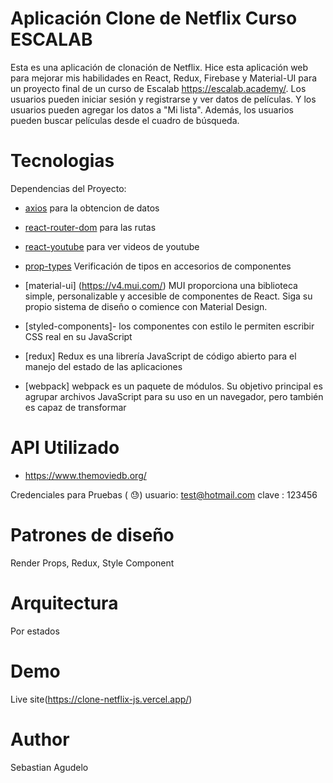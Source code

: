 
#  Aplicación Clone de Netflix  Curso ESCALAB
Esta es una aplicación de clonación de Netflix. Hice esta aplicación web para mejorar mis habilidades en React, Redux, Firebase y Material-UI para un proyecto final de un curso de Escalab https://escalab.academy/. Los usuarios pueden iniciar sesión y registrarse y ver datos de películas. Y los usuarios pueden agregar los datos a "Mi lista". Además, los usuarios pueden buscar películas  desde el cuadro de búsqueda.




# Tecnologias

Dependencias del Proyecto:

- [axios](https://www.npmjs.com/package/axios) para la obtencion de datos
- [react-router-dom](https://www.npmjs.com/package/react-router-dom)  para las rutas
- [react-youtube](https://www.npmjs.com/package/react-youtube)  para ver videos de youtube
- [prop-types](https://www.npmjs.com/package/prop-types) Verificación de tipos en accesorios de componentes
- [material-ui] (https://v4.mui.com/) MUI proporciona una biblioteca simple, personalizable y accesible de componentes de React. Siga su propio sistema de diseño o comience con Material Design.

- [styled-components]- los componentes con estilo le permiten escribir CSS real en su JavaScript

- [redux]  Redux es una librería JavaScript de código abierto para el manejo del estado de las aplicaciones

- [webpack]  webpack es un paquete de módulos. Su objetivo principal es agrupar archivos JavaScript para su uso en un navegador, pero también es capaz de transformar



#  API Utilizado  
- https://www.themoviedb.org/


Credenciales  para Pruebas ( 😓)
usuario: test@hotmail.com
clave : 123456


# Patrones de diseño
Render Props, Redux, Style Component


# Arquitectura
Por estados

# Demo
Live site(https://clone-netflix-js.vercel.app/)

# Author

Sebastian Agudelo

